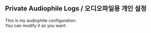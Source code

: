## Private Audiophile Logs / 오디오파일용 개인 설정
This is my audiophile configuration.  
You can modify it as you want.
